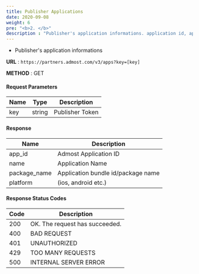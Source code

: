 ```yaml
---
title: Publisher Applications
date: 2020-09-08
weight: 6
pre: "<b>2. </b>"
description : "Publisher's application informations. application id, application name, platform"
---
```


- Publisher's application informations
  
**URL** : `https://partners.admost.com/v3/apps?key=[key]`

**METHOD** : GET

#### Request Parameters

| Name | Type   | Description     |
| ---- | ------ | --------------- |
| key  | string | Publisher Token |

#### Response

| Name         | Description                        |
| ------------ | ---------------------------------- |
| app_id       | Admost Application ID              |
| name         | Application Name                   |
| package_name | Application bundle id/package name |
| platform     | (ios, android etc.)                |

#### Response Status Codes

| Code | Description                    |
| ---- | ------------------------------ |
| 200  | OK. The request has succeeded. |
| 400  | BAD REQUEST                    |
| 401  | UNAUTHORIZED                   |
| 429  | TOO MANY REQUESTS              |
| 500  | INTERNAL SERVER ERROR          |